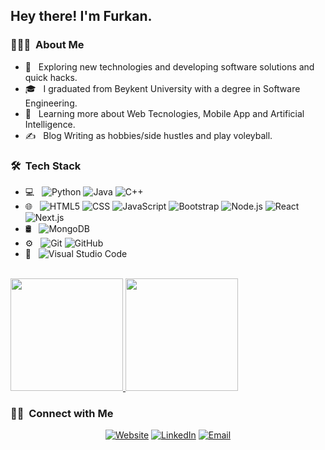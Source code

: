 <h2> Hey there! I'm Furkan.</h2>

<h3> 👨🏻‍💻 &nbsp;About Me </h3>

- 🤔 &nbsp; Exploring new technologies and developing software solutions and quick hacks.
- 🎓 &nbsp; I graduated from Beykent University with a degree in Software Engineering.
- 🌱 &nbsp; Learning more about Web Tecnologies, Mobile App and Artificial Intelligence.
- ✍️ &nbsp; Blog Writing as hobbies/side hustles and play voleyball.

<h3> 🛠 &nbsp;Tech Stack</h3>

- 💻 &nbsp;
  ![Python](https://img.shields.io/badge/-Python-333333?style=flat&logo=python)
  ![Java](https://img.shields.io/badge/-Java-333333?style=flat&logo=Java&logoColor=007396)
  ![C++](https://img.shields.io/badge/-C++-333333?style=flat&logo=C%2B%2B&logoColor=00599C)
- 🌐 &nbsp;
  ![HTML5](https://img.shields.io/badge/-HTML5-333333?style=flat&logo=HTML5)
  ![CSS](https://img.shields.io/badge/-CSS-333333?style=flat&logo=CSS3&logoColor=1572B6)
  ![JavaScript](https://img.shields.io/badge/-JavaScript-333333?style=flat&logo=javascript)
  ![Bootstrap](https://img.shields.io/badge/-Bootstrap-333333?style=flat&logo=bootstrap&logoColor=563D7C)
  ![Node.js](https://img.shields.io/badge/-Node.js-333333?style=flat&logo=node.js)
  ![React](https://img.shields.io/badge/-React-333333?style=flat&logo=react)
  ![Next.js](https://img.shields.io/badge/-Nextjs-333333?style=flat&logo=Nextjs)
- 🛢 &nbsp;
  ![MongoDB](https://img.shields.io/badge/-MongoDB-333333?style=flat&logo=mongodb)
- ⚙️ &nbsp;
  ![Git](https://img.shields.io/badge/-Git-333333?style=flat&logo=git)
  ![GitHub](https://img.shields.io/badge/-GitHub-333333?style=flat&logo=github)
- 🔧 &nbsp;
  ![Visual Studio Code](https://img.shields.io/badge/-Visual%20Studio%20Code-333333?style=flat&logo=visual-studio-code&logoColor=007ACC)
<br/>

<a href="https://github.com/AVS1508">
  <img height="180em" src="https://github-readme-stats.vercel.app/api?username=mrfurkanaydin&theme=buefy&show_icons=true" />
  <img height="180em" src="https://github-readme-stats.vercel.app/api/top-langs/?username=mrfurkanaydin&theme=buefy&layout=compact" />
</a>

<br/>

<h3> 🤝🏻 &nbsp;Connect with Me </h3>

<p align="center">
<a href="https://www.furkanaydin.net/" target="_blank"><img alt="Website" src="https://img.shields.io/badge/Website-furkanaydin.net-blue"></a>
<a href="https://www.linkedin.com/in/mrfurkanaydin/" target="_blank"><img alt="LinkedIn" src="https://img.shields.io/badge/Linkedin-Furkan%20Ayd%C4%B1n-blue?style=flat-square&logo=linkedin"></a>
<a href="mailto:aydnfurkan007@gmail.com" target="_blank"><img alt="Email" src="https://img.shields.io/badge/Email-aydnfurkan007%40gmail.com-blue?style=flat-square&logo=gmail"></a>
</p>

